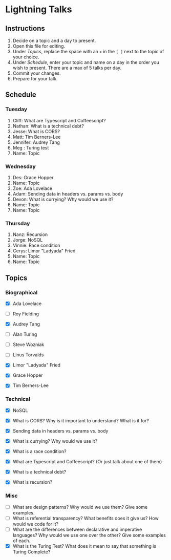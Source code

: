 # Lightning Talks

## Instructions

1. Decide on a topic and a day to present.
2. Open this file for editing.
3. Under _Topics_, replace the space with an `x` in the `[ ]` next to the topic of your choice.
4. Under _Schedule_, enter your topic and name on a day in the order you wish to present. There are a max of 5 talks per day.
5. Commit your changes.
6. Prepare for your talk.


## Schedule

### Tuesday

1. Cliff: What are Typescript and Coffeescript?
2. Nathan: What is a technical debt?
3. Jesse: What is CORS?
4. Matt: Tim Berners-Lee
5. Jennifer: Audrey Tang
6. Meg : Turing test
7. Name: Topic


### Wednesday

1. Des: Grace Hopper
2. Name: Topic
3. Zoe: Ada Lovelace
4. Adam: Sending data in headers vs. params vs. body
5. Devon: What is currying? Why would we use it?
6. Name: Topic
7. Name: Topic


### Thursday

1. Nanz: Recursion
2. Jorge: NoSQL
3. Vinnie: Race condition
4. Cerys: Limor "Ladyada" Fried
5. Name: Topic
6. Name: Topic


## Topics

### Biographical

* [x] Ada Lovelace
* [ ] Roy Fielding
* [x] Audrey Tang
* [ ] Alan Turing
* [ ] Steve Wozniak
* [ ] Linus Torvalds
* [x] Limor "Ladyada" Fried
* [x] Grace Hopper
* [x] Tim Berners-Lee


### Technical
* [x] NoSQL
* [x] What is CORS? Why is it important to understand? What is it for?
* [x] Sending data in headers vs. params vs. body
* [x] What is currying? Why would we use it?
* [x] What is a race condition?
* [x] What are Typescript and Coffeescript? (Or just talk about one of them)
* [x] What is a technical debt?
* [x] What is recursion?


### Misc

* [ ] What are design patterns? Why would we use them? Give some examples.
* [ ] What is referential transparency? What benefits does it give us? How would we code for it?
* [ ] What are the differences between declarative and imperative languages? Why would we use one over the other? Give some examples of each.
* [x] What is the Turing Test? What does it mean to say that something is Turing Complete?
